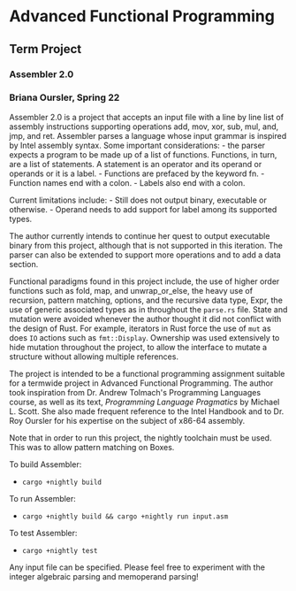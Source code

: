 # Advanced Functional Programming
## Term Project
### Assembler 2.0
### Briana Oursler, Spring 22

Assembler 2.0 is a project that accepts an input file with a line by line list of assembly instructions supporting operations add, mov, xor, sub, mul, and, jmp, and ret. Assembler parses a language whose input grammar is inspired by Intel assembly syntax. Some important considerations:
    - the parser expects a program to be made up of a list of functions. Functions, in turn, are a list of statements. A statement is an operator and its operand or operands or it is a label. 
    - Functions are prefaced by the keyword fn.
    - Function names end with a colon.
    - Labels also end with a colon.
    
Current limitations include:
    - Still does not output binary, executable or otherwise.
    - Operand needs to add support for label among its supported types.
    
The author currently intends to continue her quest to output executable binary from this project, although that is not supported in this iteration. The parser can also be extended to support more operations and to add a data section.

Functional paradigms found in this project include, the use of higher order functions such as fold, map, and unwrap_or_else, the heavy use of recursion, pattern matching, options, and the recursive data type, Expr, the use of generic associated types as in throughout the ```parse.rs``` file. State and mutation were avoided whenever the author thought it did not conflict with the design of Rust. For example, iterators in Rust force the use of ``mut`` as does ``IO`` actions such as ``fmt::Display``. Ownership was used extensively to hide mutation throughout the project, to allow the interface to mutate a structure without allowing multiple references. 

The project is intended to be a functional programming assignment suitable for a termwide project in Advanced Functional Programming. The author took inspiration from Dr. Andrew Tolmach's Programming Languages course, as well as its text, *Programming Language Pragmatics* by Michael L. Scott. She also made frequent reference to the Intel Handbook and to Dr. Roy Oursler for his expertise on the subject of x86-64 assembly.

Note that in order to run this project, the nightly toolchain must be used. This was to allow pattern matching on Boxes.

To build Assembler:
 - ```cargo +nightly build```
 
To run Assembler: 
  - `cargo +nightly build && cargo +nightly run input.asm`
  
To test Assembler:
 - ```cargo +nightly test```

  
  
  
Any input file can be specified. Please feel free to experiment with the integer algebraic parsing and memoperand parsing!
   

